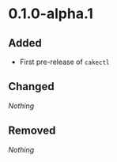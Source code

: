 # 0.1.0-alpha.1

## Added
* First pre-release of `cakectl`

## Changed
_Nothing_

## Removed
_Nothing_